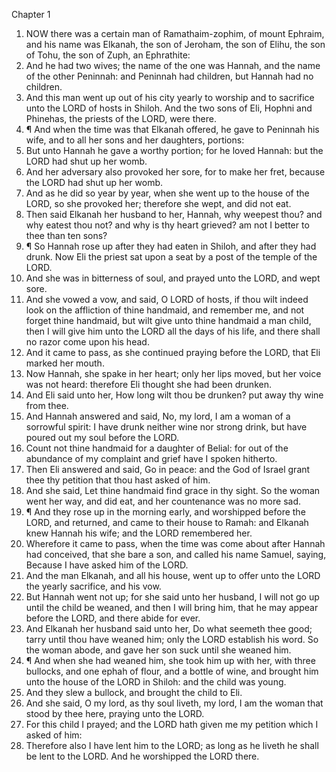 

Chapter 1

1. NOW there was a certain man of Ramathaim-zophim, of mount Ephraim, and his name was Elkanah, the son of Jeroham, the son of Elihu, the son of Tohu, the son of Zuph, an Ephrathite:
2. And he had two wives; the name of the one was Hannah, and the name of the other Peninnah: and Peninnah had children, but Hannah had no children.
3. And this man went up out of his city yearly to worship and to sacrifice unto the LORD of hosts in Shiloh.  And the two sons of Eli, Hophni and Phinehas, the priests of the LORD, were there.
4. ¶ And when the time was that Elkanah offered, he gave to Peninnah his wife, and to all her sons and her daughters, portions:
5. But unto Hannah he gave a worthy portion; for he loved Hannah: but the LORD had shut up her womb.
6. And her adversary also provoked her sore, for to make her fret, because the LORD had shut up her womb.
7. And as he did so year by year, when she went up to the house of the LORD, so she provoked her; therefore she wept, and did not eat.
8. Then said Elkanah her husband to her, Hannah, why weepest thou?  and why eatest thou not?  and why is thy heart grieved?  am not I better to thee than ten sons?
9. ¶ So Hannah rose up after they had eaten in Shiloh, and after they had drunk.  Now Eli the priest sat upon a seat by a post of the temple of the LORD.
10. And she was in bitterness of soul, and prayed unto the LORD, and wept sore.
11. And she vowed a vow, and said, O LORD of hosts, if thou wilt indeed look on the affliction of thine handmaid, and remember me, and not forget thine handmaid, but wilt give unto thine handmaid a man child, then I will give him unto the LORD all the days of his life, and there shall no razor come upon his head.
12. And it came to pass, as she continued praying before the LORD, that Eli marked her mouth.
13. Now Hannah, she spake in her heart; only her lips moved, but her voice was not heard: therefore Eli thought she had been drunken.
14. And Eli said unto her, How long wilt thou be drunken?  put away thy wine from thee.
15. And Hannah answered and said, No, my lord, I am a woman of a sorrowful spirit: I have drunk neither wine nor strong drink, but have poured out my soul before the LORD.
16. Count not thine handmaid for a daughter of Belial: for out of the abundance of my complaint and grief have I spoken hitherto.
17. Then Eli answered and said, Go in peace: and the God of Israel grant thee thy petition that thou hast asked of him.
18. And she said, Let thine handmaid find grace in thy sight. So the woman went her way, and did eat, and her countenance was no more sad.
19. ¶ And they rose up in the morning early, and worshipped before the LORD, and returned, and came to their house to Ramah: and Elkanah knew Hannah his wife; and the LORD remembered her.
20. Wherefore it came to pass, when the time was come about after Hannah had conceived, that she bare a son, and called his name Samuel, saying, Because I have asked him of the LORD.
21. And the man Elkanah, and all his house, went up to offer unto the LORD the yearly sacrifice, and his vow.
22. But Hannah went not up; for she said unto her husband, I will not go up until the child be weaned, and then I will bring him, that he may appear before the LORD, and there abide for ever.
23. And Elkanah her husband said unto her, Do what seemeth thee good; tarry until thou have weaned him; only the LORD establish his word.  So the woman abode, and gave her son suck until she weaned him.
24. ¶ And when she had weaned him, she took him up with her, with three bullocks, and one ephah of flour, and a bottle of wine, and brought him unto the house of the LORD in Shiloh: and the child was young.
25. And they slew a bullock, and brought the child to Eli.
26. And she said, O my lord, as thy soul liveth, my lord, I am the woman that stood by thee here, praying unto the LORD.
27. For this child I prayed; and the LORD hath given me my petition which I asked of him:
28. Therefore also I have lent him to the LORD; as long as he liveth he shall be lent to the LORD.  And he worshipped the LORD there.
